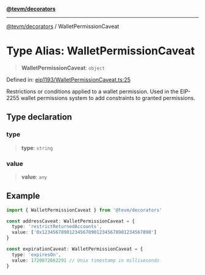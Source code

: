 [**@tevm/decorators**](../README.md)

***

[@tevm/decorators](../globals.md) / WalletPermissionCaveat

# Type Alias: WalletPermissionCaveat

> **WalletPermissionCaveat**: `object`

Defined in: [eip1193/WalletPermissionCaveat.ts:25](https://github.com/evmts/tevm-monorepo/blob/main/packages/decorators/src/eip1193/WalletPermissionCaveat.ts#L25)

Restrictions or conditions applied to a wallet permission.
Used in the EIP-2255 wallet permissions system to add constraints to granted permissions.

## Type declaration

### type

> **type**: `string`

### value

> **value**: `any`

## Example

```typescript
import { WalletPermissionCaveat } from '@tevm/decorators'

const addressCaveat: WalletPermissionCaveat = {
  type: 'restrictReturnedAccounts',
  value: ['0x1234567890123456789012345678901234567890']
}

const expirationCaveat: WalletPermissionCaveat = {
  type: 'expiresOn',
  value: 1720872662291 // Unix timestamp in milliseconds
}
```

